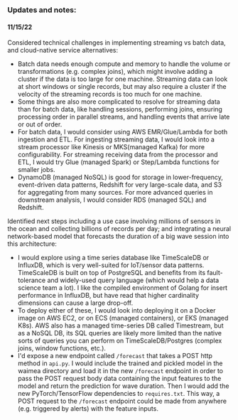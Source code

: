 ### Updates and notes:

#### 11/15/22

Considered technical challenges in implementing streaming vs batch data, and cloud-native service alternatives:
- Batch data needs enough compute and memory to handle the volume or transformations (e.g. complex joins), which might involve adding a cluster if the data is too large for one machine.  Streaming data can look at short windows or single records, but may also require a cluster if the velocity of the streaming records is too much for one machine.  
- Some things are also more complicated to resolve for streaming data than for batch data, like handling sessions, performing joins, ensuring processing order in parallel streams, and handling events that arrive late or out of order.
- For batch data, I would consider using AWS EMR/Glue/Lambda for both ingestion and ETL.  For ingesting streaming data, I would look into a stream processor like Kinesis or MKS(managed Kafka) for more configurability.  For streaming receiving data from the processor and ETL, I would try Glue (managed Spark) or Step/Lambda functions for smaller jobs.  
- DynamoDB (managed NoSQL) is good for storage in lower-frequency, event-driven data patterns, Redshift for very large-scale data, and S3 for aggregating from many sources.  For more advanced queries in downstream analysis, I would consider RDS (managed SQL) and Redshift.  

Identified next steps including a use case involving millions of sensors in the ocean and collecting billions of records per day; and integrating a neural network-based model that forecasts the duration of a big wave session into this architecture:
- I would explore using a time series database like TimeScaleDB or InfluxDB, which is very well-suited for IoT/sensor data patterns.  TimeScaleDB is built on top of PostgreSQL and benefits from its fault-tolerance and widely-used query language (which would help a data science team a lot).  I like the compiled environment of Golang for insert performance in InfluxDB, but have read that higher cardinality dimensions can cause a large drop-off.  
- To deploy either of these, I would look into deploying it on a Docker image on AWS EC2, or on ECS (managed containers), or EKS (managed K8s).  AWS also has a managed time-series DB called Timestream, but as a NoSQL DB, its SQL queries are likely more limited than the native sorts of queries you can perform on TimeScaleDB/Postgres (complex joins, window functions, etc.).
- I'd expose a new endpoint called `/forecast` that takes a POST http method in `api.py`.  I would include the trained and pickled model in the waimea directory and load it in the new `/forecast` endpoint in order to pass the POST request body data containing the input features to the model and return the prediction for wave duration.  Then I would add the new PyTorch/TensorFlow dependencies to `requires.txt`.  This way, a POST request to the `/forecast` endpoint could be made from anywhere (e.g. triggered by alerts) with the feature inputs.
